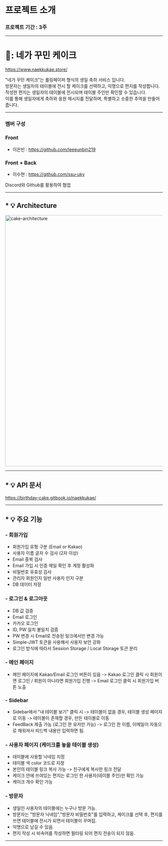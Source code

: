 # 프로젝트 소개
### 프로젝트 기간 : 3주
---
# 🎂: 네가 꾸민 케이크 

<https://www.naekkukae.store/>

"네가 꾸민 케이크"는 롤링페이퍼 형식의 생일 축하 서비스 입니다. <br>
방문자는 생일자의 테이블에 전시 할 케이크를 선택하고, 익명으로 편지를 작성합니다. <br>
작성한 편지는 생일자의 테이블에 전시되며 테이블 주인만 확인할 수 있습니다. <br>
이를 통해 생일자에게 축하와 응원 메시지를 전달하며, 특별하고 소중한 추억을 만들어 줍니다. <br>

---

### 멤버 구성 

### Front 

- 이은빈 : <https://github.com/leeeunbin219>

### Front + Back 

- 이수현 : <https://github.com/ssu-uky>

Discord와 Github를 활용하여 협업


----

## * :bulb: Architecture

<img width="800" alt="cake-architecture" 
src="https://i.postimg.cc/BQHLx0YF/cake-architecture.png">

----

## * :bulb: API 문서 
 
<https://birthday-cake.gitbook.io/naekkukae/>

---

## * :bulb: 주요 기능 

 ### - 회원가입 
   - 회원가입 유형 구분 (Email or Kakao)
   - 사용자 이름 글자 수 검사 (2자 이상) 
   - Email 중복 검사
   - Email 가입 시 인증 메일 확인 후 계정 활성화
   - 비밀번호 유효성 검사 
   - 관리자 회원인지 일반 사용자 인지 구분 
   - DB 데이터 저장

    
 ### - 로그인 & 로그아웃
   - DB 값 검증
   - Email 로그인
   - 카카오 로그인
   - ID, PW 일치 불일치 검증
   - PW 변경 시 Email로 전송된 링크에서만 변경 가능
   - Simple-JWT 토큰을 사용해서 사용자 보안 강화
   - 로그인 방식에 따라서 Session Storage / Local Storage 토큰 분리


 ### - 메인 페이지
   - 메인 페이지에 Kakao/Email 로그인 버튼이 있음
        -> Kakao 로그인 클릭 시 회원이면 로그인 / 회원이 아니라면 회원가입 진행
        -> Email 로그인 클릭 시 회원가입 버튼 노출


 ### - Sidebar
   - Sidebar에서 "내 테이블 보기" 클릭 시
        -> 테이블이 없을 경우, 테이블 생성 페이지로 이동
        -> 테이블이 존재할 경우, 만든 테이블로 이동
   - FeedBack 제출 가능 (로그인 한 유저만 가능)
        -> 로그인 한 이름, 이메일이 자동으로 채워져서 피드백 내용만 입력하면 됨.

   
 ### - 사용자 페이지 (케이크를 놓을 테이블 생성)
   - 테이블에 사용할 닉네임 지정
   - 테이블 색 color 코드로 지정
   - 본인의 테이블 링크 복사 가능 -> 친구에게 복사한 링크 전달
   - 케이크 안에 쓰여있는 편지는 로그인 한 사용자(테이블 주인)만 확인 가능
   - 케이크 개수 확인 가능

 
 ### - 방문자
   - 생일인 사용자의 테이블에는 누구나 방문 가능.
   - 방문자는 "방문자 닉네임","방문자 비밀번호"를 입력하고, 케이크를 선택 후, 편지를 쓰면 테이블에 전시가 되면서 테이블이 꾸며짐.
   - 익명으로 남길 수 있음.
   - 편지 작성 시 비속어를 작성하면 필터링 되어 편지 전송이 되지 않음.

---

